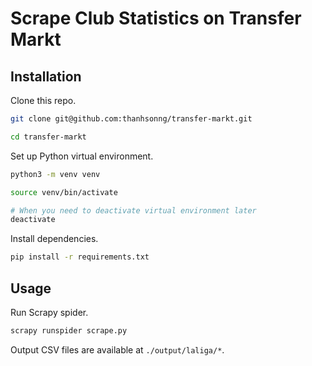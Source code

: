 # Scrape Club Statistics on Transfer Markt

## Installation

Clone this repo.

```bash
git clone git@github.com:thanhsonng/transfer-markt.git

cd transfer-markt
```

Set up Python virtual environment.

```bash
python3 -m venv venv

source venv/bin/activate

# When you need to deactivate virtual environment later
deactivate
```

Install dependencies.

```bash
pip install -r requirements.txt
```

## Usage

Run Scrapy spider.

```bash
scrapy runspider scrape.py
```

Output CSV files are available at `./output/laliga/*`.
